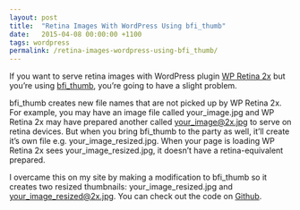 ```yaml
---
layout: post
title:  "Retina Images With WordPress Using bfi_thumb"
date:   2015-04-08 00:00:00 +1100
tags: wordpress
permalink: /retina-images-wordpress-using-bfi_thumb/
---
```


If you want to serve retina images with WordPress plugin [WP Retina 2x](http://apps.meow.fr/wp-retina-2x/) but you’re using [bfi_thumb](https://github.com/bfintal/bfi_thumb), you’re going to have a slight problem.

bfi_thumb creates new file names that are not picked up by WP Retina 2x. For example, you may have an image file called your_image.jpg and WP Retina 2x may have prepared another called your_image@2x.jpg to serve on retina devices. But when you bring bfi_thumb to the party as well, it’ll create it’s own file e.g. your_image_resized.jpg. When your page is loading WP Retina 2x sees your_image_resized.jpg, it doesn’t have a retina-equivalent prepared.

I overcame this on my site by making a modification to bfi_thumb so it creates two resized thumbnails: your_image_resized.jpg and your_image_resized@2x.jpg. You can check out the code on [Github](https://github.com/anthonygore/bfi_thumb).
